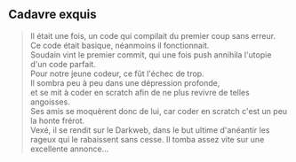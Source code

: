 ## Cadavre exquis

> Il était une fois, un code qui compilait du premier coup sans erreur.  
> Ce code était basique, néanmoins il fonctionnait.  
> Soudain vint le premier commit, qui une fois push annihila l'utopie d'un code parfait.  
> Pour notre jeune codeur, ce fût l'échec de trop.  
> Il sombra peu à peu dans une dépression profonde,  
> et se mit à coder en scratch afin de ne plus revivre de telles angoisses.  
> Ses amis se moquèrent donc de lui, car coder en scratch c'est un peu la honte frérot.  
> Vexé, il se rendit sur le Darkweb, dans le but ultime d'anéantir les rageux qui le rabaissent sans cesse.
> Il tomba assez vite sur une excellente annonce...
